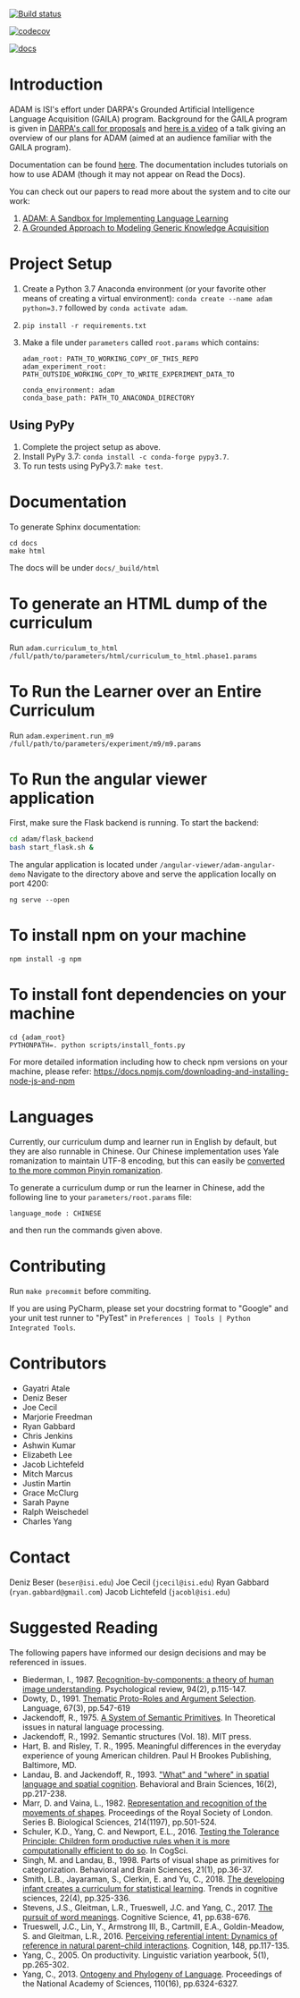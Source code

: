 [![Build status](https://travis-ci.com/isi-vista/adam.svg?branch=master)](https://travis-ci.com/isi-vista/adam.svg?branch=master)

[![codecov](https://codecov.io/gh/isi-vista/adam/branch/master/graph/badge.svg)](https://codecov.io/gh/isi-vista/adam)

[![docs](https://readthedocs.org/projects/adam-language-learner/badge/?version=latest)](https://adam-language-learner.readthedocs.io/en/latest/)

# Introduction

ADAM is ISI's effort under DARPA's Grounded Artificial Intelligence Language Acquisition (GAILA) program.
Background for the GAILA program is given in [DARPA's call for proposals](https://www.fbo.gov/utils/view?id=b084633eb2501d60932bb77bf5ffb192)
and [here is a video](https://youtu.be/xGsIKHKqKdw) of a talk giving an overview of our plans for ADAM
(aimed at an audience familiar with the GAILA program).

Documentation can be found [here](https://adam-language-learner.readthedocs.io/en/latest/).
The documentation includes tutorials on how to use ADAM (though it may not appear on Read the Docs).

You can check out our papers to read more about the system and to cite our work:

1. [ADAM: A Sandbox for Implementing Language Learning](https://arxiv.org/abs/2105.02263)
2. [A Grounded Approach to Modeling Generic Knowledge Acquisition](https://arxiv.org/abs/2105.03207)

# Project Setup

1. Create a Python 3.7 Anaconda environment (or your favorite other means of creating a virtual environment): `conda create --name adam python=3.7` followed by `conda activate adam`.
2. `pip install -r requirements.txt`
3. Make a file under `parameters` called `root.params` which contains:

   ```
   adam_root: PATH_TO_WORKING_COPY_OF_THIS_REPO
   adam_experiment_root: PATH_OUTSIDE_WORKING_COPY_TO_WRITE_EXPERIMENT_DATA_TO

   conda_environment: adam
   conda_base_path: PATH_TO_ANACONDA_DIRECTORY
   ```

## Using PyPy

1. Complete the project setup as above.
2. Install PyPy 3.7: `conda install -c conda-forge pypy3.7`.
3. To run tests using PyPy3.7: `make test`.

# Documentation

To generate Sphinx documentation:

```
cd docs
make html
```

The docs will be under `docs/_build/html`

# To generate an HTML dump of the curriculum

Run `adam.curriculum_to_html /full/path/to/parameters/html/curriculum_to_html.phase1.params`

# To Run the Learner over an Entire Curriculum

Run `adam.experiment.run_m9 /full/path/to/parameters/experiment/m9/m9.params`

# To Run the angular viewer application

First, make sure the Flask backend is running. To start the backend:

```bash
cd adam/flask_backend
bash start_flask.sh &
```

The angular application is located under `/angular-viewer/adam-angular-demo`
Navigate to the directory above and serve the application locally on port 4200:

```
ng serve --open
```

# To install npm on your machine

```
npm install -g npm
```

# To install font dependencies on your machine

```
cd {adam_root}
PYTHONPATH=. python scripts/install_fonts.py
```

For more detailed information including how to check npm versions on your machine, please refer: https://docs.npmjs.com/downloading-and-installing-node-js-and-npm

# Languages

Currently, our curriculum dump and learner run in English by default, but they are also runnable in Chinese.
Our Chinese implementation uses Yale romanization to maintain UTF-8 encoding, but this can easily be [converted to the more common
Pinyin romanization](https://ctext.org/pinyin.pl?if=en&text=&from=yale&to=pinyin).

To generate a curriculum dump or run the learner in Chinese, add the following line to your `parameters/root.params` file:

```
language_mode : CHINESE
```

and then run the commands given above.

# Contributing

Run `make precommit` before commiting.

If you are using PyCharm, please set your docstring format to "Google" and your unit test runner to "PyTest" in
`Preferences | Tools | Python Integrated Tools`.

# Contributors

- Gayatri Atale
- Deniz Beser
- Joe Cecil
- Marjorie Freedman
- Ryan Gabbard
- Chris Jenkins
- Ashwin Kumar
- Elizabeth Lee
- Jacob Lichtefeld
- Mitch Marcus
- Justin Martin
- Grace McClurg
- Sarah Payne
- Ralph Weischedel
- Charles Yang

# Contact

Deniz Beser (`beser@isi.edu`)
Joe Cecil (`jcecil@isi.edu`)
Ryan Gabbard (`ryan.gabbard@gmail.com`)
Jacob Lichtefeld (`jacobl@isi.edu`)

# Suggested Reading

The following papers have informed our design decisions and may be referenced in issues.

- Biederman, I., 1987. [Recognition-by-components: a theory of human image understanding](https://s3.amazonaws.com/academia.edu.documents/30745513/Recognition_by_Components.pdf?response-content-disposition=inline%3B%20filename%3DRecognition-by-components_a_theory_of_hu.pdf&X-Amz-Algorithm=AWS4-HMAC-SHA256&X-Amz-Credential=AKIAIWOWYYGZ2Y53UL3A%2F20191101%2Fus-east-1%2Fs3%2Faws4_request&X-Amz-Date=20191101T152508Z&X-Amz-Expires=3600&X-Amz-SignedHeaders=host&X-Amz-Signature=a96e731888ff6e33bce40edf1f7acaf243f3b09556bd72aa77134657913602f1).
  Psychological review, 94(2), p.115-147.
- Dowty, D., 1991. [Thematic Proto-Roles and Argument Selection](http://www.letras.ufmg.br/padrao_cms/documentos/profs/marciacancado/dowty1991.pdf).
  Language, 67(3), pp.547-619
- Jackendoff, R., 1975. [A System of Semantic Primitives](https://www.aclweb.org/anthology/T75-2006.pdf). In
  Theoretical issues in natural language processing.
- Jackendoff, R., 1992. Semantic structures (Vol. 18). MIT press.
- Hart, B. and Risley, T. R., 1995. Meaningful differences in the everyday experience of young American children. Paul
  H Brookes Publishing, Baltimore, MD.
- Landau, B. and Jackendoff, R., 1993. ["What" and "where" in spatial language and spatial cognition](http://www2.denizyuret.com/bib/landau/landau1993and/MLandau.pdf).
  Behavioral and Brain Sciences, 16(2), pp.217-238.
- Marr, D. and Vaina, L., 1982. [Representation and recognition of the movements of shapes](https://royalsocietypublishing.org/doi/pdf/10.1098/rspb.1982.0024).
  Proceedings of the Royal Society of London. Series B. Biological Sciences, 214(1197), pp.501-524.
- Schuler, K.D., Yang, C. and Newport, E.L., 2016. [Testing the Tolerance Principle: Children form productive rules
  when it is more computationally efficient to do so](https://www.ling.upenn.edu/~ycharles/papers/syn2016.pdf). In CogSci.
- Singh, M. and Landau, B., 1998. Parts of visual shape as primitives for categorization. Behavioral and Brain Sciences,
  21(1), pp.36-37.
- Smith, L.B., Jayaraman, S., Clerkin, E. and Yu, C., 2018.
  [The developing infant creates a curriculum for statistical learning](http://www.cogs.indiana.edu/~dll/papers/tics_2018.pdf).
  Trends in cognitive sciences, 22(4), pp.325-336.
- Stevens, J.S., Gleitman, L.R., Trueswell, J.C. and Yang, C., 2017. [The pursuit of word meanings](https://www.ling.upenn.edu/~ycharles/papers/pursuit-final.pdf).
  Cognitive Science, 41, pp.638-676.
- Trueswell, J.C., Lin, Y., Armstrong III, B., Cartmill, E.A., Goldin-Meadow, S. and Gleitman, L.R., 2016.
  [Perceiving referential intent: Dynamics of reference in natural parent–child interactions](https://cpb-us-w2.wpmucdn.com/web.sas.upenn.edu/dist/4/81/files/2017/07/Trueswell-et-al-Perceiving-referential-intent-142dnbw.pdf).
  Cognition, 148, pp.117-135.
- Yang, C., 2005. On productivity. Linguistic variation yearbook, 5(1), pp.265-302.
- Yang, C., 2013. [Ontogeny and Phylogeny of Language](https://www.ling.upenn.edu/~ycharles/PNAS-2013-final.pdf).
  Proceedings of the National Academy of Sciences, 110(16), pp.6324-6327.
